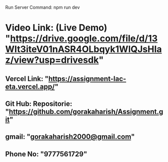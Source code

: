 Run Server Command: npm run dev

# Video Link: (Live Demo) "https://drive.google.com/file/d/13WIt3iteV01nASR4OLbqyk1WlQJsHIaz/view?usp=drivesdk"


## Vercel Link: "https://assignment-lac-eta.vercel.app/"


## Git Hub: Repositorie: "https://github.com/gorakaharish/Assignment.git"

## gmail: "gorakaharish2000@gmail.com"
## Phone No: "9777561729"
